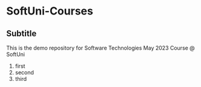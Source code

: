 # SoftUni-Courses

## Subtitle

This is the demo repository for Software Technologies May 2023 Course @ SoftUni

1. first
2. second
3. third
